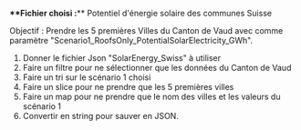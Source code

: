 __**Fichier choisi :__** Potentiel d'énergie solaire des communes Suisse

Objectif : Prendre les 5 premières Villes du Canton de Vaud avec comme paramètre "Scenario1_RoofsOnly_PotentialSolarElectricity_GWh".

1. Donner le fichier Json "SolarEnergy_Swiss" à utiliser
2. Faire un filtre pour ne sélectionner que les données du Canton de Vaud
3. Faire un tri sur le scénario 1 choisi
4. Faire un slice pour ne prendre que les 5 premières villes
5. Faire un map pour ne prendre que le nom des villes et les valeurs du scénario 1
6. Convertir en string pour sauver en JSON.